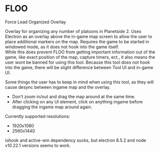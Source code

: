 # FLOO
Force Lead Organized Overlay

Overlay for organizing any number of platoons in Planetside 2.
Uses Electron as an overlay above the in-game map screen to allow the user to place additional markers on the map.
Requires the game to be started in windowed mode, as it does not hook into the game itself.  
While this does prevent FLOO from getting important information out of the game, like exact position of the map, capture timers, ect., it also means the user wont be banned for using this tool.
Because this tool does not hook into the game, there will be slight difference between Tool UI and in-game UI.  

Some things the user has to keep in mind when using this tool, as they will cause desync between ingame map and the overlay.
* Don't zoom in/out and drag the map around at the same time.
* After clicking on any UI element, click on anything ingame before dragging the ingame map around again.

Currently supported resolutions: 
* 1920x1080
* 2560x1440


iohook and active-win dependency sucks, but electron 8.5.2 and node v10.22.1 versions seems to work.
